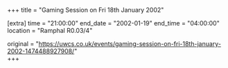 +++
title = "Gaming Session on Fri 18th January 2002"

[extra]
time = "21:00:00"
end_date = "2002-01-19"
end_time = "04:00:00"
location = "Ramphal R0.03/4"

original = "https://uwcs.co.uk/events/gaming-session-on-fri-18th-january-2002-1474488927908/"    
+++



